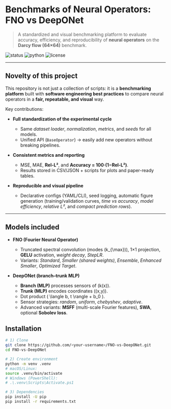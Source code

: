 # Benchmarks of Neural Operators: **FNO** vs **DeepONet**

> A standardized and visual benchmarking platform to evaluate accuracy, efficiency, and reproducibility of **neural operators** on the **Darcy flow (64×64)** benchmark.  

![status](https://img.shields.io/badge/status-active-success) ![python](https://img.shields.io/badge/python-3.10%2B-blue) ![license](https://img.shields.io/badge/license-MIT-green)

---

## Novelty of this project

This repository is not just a collection of scripts: it is a **benchmarking platform** built with **software engineering best practices** to compare neural operators in a **fair, repeatable, and visual** way.

Key contributions:

- **Full standardization of the experimental cycle**
    - Same *dataset loader*, *normalization*, *metrics*, and *seeds* for all models.
    - Unified API (`BaseOperator`) → easily add new operators without breaking pipelines.

- **Consistent metrics and reporting**
    - MSE, MAE, **Rel-L²**, and **Accuracy = 100·(1−Rel-L²)**.
    - Results stored in CSV/JSON + scripts for plots and paper-ready tables.

- **Reproducible and visual pipeline**
    - Declarative configs (YAML/CLI), seed logging, automatic figure generation (training/validation curves, *time vs accuracy*, *model efficiency*, *relative L²*, and *compact prediction rows*).

---


## Models included

- **FNO (Fourier Neural Operator)**
    - Truncated spectral convolution (modes \(k_{\max}\)), 1×1 projection, **GELU** activation, *weight decay*, *StepLR*.
    - Variants: *Standard*, *Smaller (shared weights)*, *Ensemble*, *Enhanced Smaller*, *Optimized Target*.

- **DeepONet (branch–trunk MLP)**
    - **Branch (MLP)** processes sensors of \(k(x)\).
    - **Trunk (MLP)** encodes coordinates \((x,y)\).
    - Dot product \( \langle b, t \rangle + b_0 \).
    - Sensor strategies: *random*, *uniform*, *chebyshev*, *adaptive*.
    - Advanced variants: **MSFF** (multi-scale Fourier features), **SWA**, optional **Sobolev loss**.


## Installation

```bash
# 1) Clone
git clone https://github.com/<your-username>/FNO-vs-DeepONet.git
cd FNO-vs-DeepONet

# 2) Create environment
python -m venv .venv
# macOS/Linux:
source .venv/bin/activate
# Windows (PowerShell):
# .\.venv\Scripts\Activate.ps1

# 3) Dependencies
pip install -U pip
pip install -r requirements.txt

